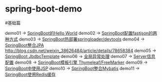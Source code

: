 # spring-boot-demo
#基础篇

demo01 -> [SpringBoot的Hello World](https://github.com/wang125631/spring-boot-demo/tree/master/src/main/java/com/wpx/demo01)
demo02 -> [SpringBoot配置fastjson的两种方式](https://github.com/wang125631/spring-boot-demo/tree/master/src/main/java/com/wpx/demo01)
demo03 -> [SpringBoot热部署springloader/devtools](https://github.com/wang125631/spring-boot-demo/tree/master/src/main/java/com/wpx/demo01)
demo04 -> [SpringBoot整合JPA](https://github.com/wang125631/spring-boot-demo/tree/master/src/main/java/com/wpx/demo01)
		http://blog.csdn.net/weixin_38626484/article/details/78658384
demo05 -> [SpringBoot JbdbcTemplate](https://github.com/wang125631/spring-boot-demo/tree/master/src/main/java/com/wpx/demo01)
demo06 -> [全局异常处理](https://github.com/wang125631/spring-boot-demo/tree/master/src/main/java/com/wpx/demo01)
demo07 -> [Server信息配置](https://github.com/wang125631/spring-boot-demo/tree/master/src/main/java/com/wpx/demo01)
demo08 -> [SpringBoot模板引擎 Thymeleaf/FreeMarker](https://github.com/wang125631/spring-boot-demo/tree/master/src/main/java/com/wpx/demo01)
demo09 -> [SpringBoot中使用JSP](https://github.com/wang125631/spring-boot-demo/tree/master/src/main/java/com/wpx/demo01)
demo10 -> [SpringBoot整合Mybatis](https://github.com/wang125631/spring-boot-demo/tree/master/src/main/java/com/wpx/demo01)
demo11 -> [SpringBoot使用Redis缓存](https://github.com/wang125631/spring-boot-demo/tree/master/src/main/java/com/wpx/demo01)
	
	
	
	
	


